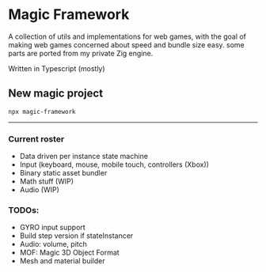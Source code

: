 # Magic Framework
A collection of utils and implementations for web games,
with the goal of making web games concerned about speed and bundle size easy.
some parts are ported from my private Zig engine.

Written in Typescript (mostly)

## New magic project
```npx magic-framework```

<hr>

### Current roster
- Data driven per instance state machine
- Input (keyboard, mouse, mobile touch, controllers (Xbox))
- Binary static asset bundler
- Math stuff (WIP)
- Audio (WIP)

### TODOs:
- GYRO input support
- Build step version if stateInstancer
- Audio: volume, pitch
- MOF: Magic 3D Object Format
- Mesh and material builder

